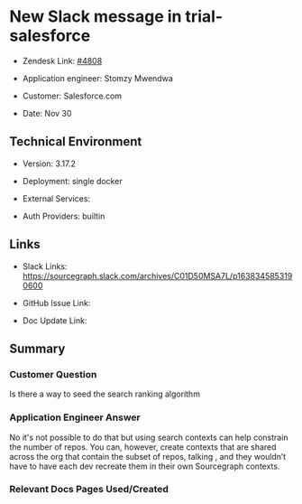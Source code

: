 

# New Slack message in trial-salesforce <!-- Ticket Title  Hint: include keywords to make it searchable -->



- Zendesk Link: [#4808](https://sourcegraph.zendesk.com/agent/tickets/4808)

- Application engineer: Stomzy Mwendwa

- Customer: Salesforce.com <!-- Redact if this contains personally identifying information -->

- Date: Nov 30


<!-- Data populated from integration, speak to Ben Gordon or Michael Bali if not working -->

<!-- During Internal team trial, fill missing data manually (we are waiting for all data to sync) -->



## Technical Environment

- Version: 3.17.2​

- Deployment: single docker

- External Services:

- Auth Providers: builtin





## Links
<!-- Data for application engineer manual entry -->
- Slack Links: https://sourcegraph.slack.com/archives/C01D50MSA7L/p1638345853190600

- GitHub Issue Link:

- Doc Update Link:



## Summary

### Customer Question

Is there a way to seed the search ranking algorithm
### Application Engineer Answer

No it's not possible to do that but using search contexts can help constrain the number of repos. You can, however, create contexts that are shared across the org that contain the subset of repos,  talking , and they wouldn’t have to have each dev recreate them in their own Sourcegraph contexts.

### Relevant Docs Pages Used/Created 


<!-- Once complete, upload a copy to https://github.com/sourcegraph/support-tools-internal/tree/main/resolved-tickets as a .md file -->
<!-- Name the file 4808.md -->
